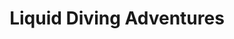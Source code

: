 ---
title: "Liquid Diving Adventures"
url: /grand-junction/liquid-diving-adventures/
shop: travel agency
---